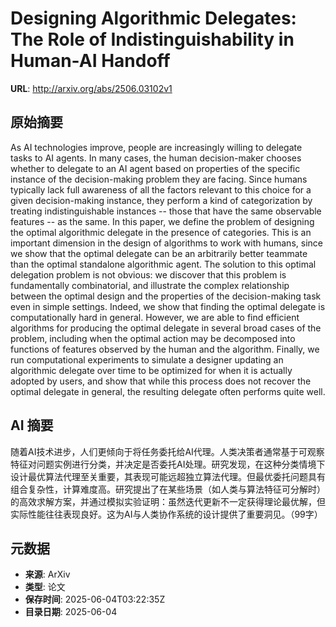 # Designing Algorithmic Delegates: The Role of Indistinguishability in Human-AI Handoff

**URL**: http://arxiv.org/abs/2506.03102v1

## 原始摘要

As AI technologies improve, people are increasingly willing to delegate tasks
to AI agents. In many cases, the human decision-maker chooses whether to
delegate to an AI agent based on properties of the specific instance of the
decision-making problem they are facing. Since humans typically lack full
awareness of all the factors relevant to this choice for a given
decision-making instance, they perform a kind of categorization by treating
indistinguishable instances -- those that have the same observable features --
as the same. In this paper, we define the problem of designing the optimal
algorithmic delegate in the presence of categories. This is an important
dimension in the design of algorithms to work with humans, since we show that
the optimal delegate can be an arbitrarily better teammate than the optimal
standalone algorithmic agent. The solution to this optimal delegation problem
is not obvious: we discover that this problem is fundamentally combinatorial,
and illustrate the complex relationship between the optimal design and the
properties of the decision-making task even in simple settings. Indeed, we show
that finding the optimal delegate is computationally hard in general. However,
we are able to find efficient algorithms for producing the optimal delegate in
several broad cases of the problem, including when the optimal action may be
decomposed into functions of features observed by the human and the algorithm.
Finally, we run computational experiments to simulate a designer updating an
algorithmic delegate over time to be optimized for when it is actually adopted
by users, and show that while this process does not recover the optimal
delegate in general, the resulting delegate often performs quite well.


## AI 摘要

随着AI技术进步，人们更倾向于将任务委托给AI代理。人类决策者通常基于可观察特征对问题实例进行分类，并决定是否委托AI处理。研究发现，在这种分类情境下设计最优算法代理至关重要，其表现可能远超独立算法代理。但最优委托问题具有组合复杂性，计算难度高。研究提出了在某些场景（如人类与算法特征可分解时）的高效求解方案，并通过模拟实验证明：虽然迭代更新不一定获得理论最优解，但实际性能往往表现良好。这为AI与人类协作系统的设计提供了重要洞见。（99字）

## 元数据

- **来源**: ArXiv
- **类型**: 论文
- **保存时间**: 2025-06-04T03:22:35Z
- **目录日期**: 2025-06-04
